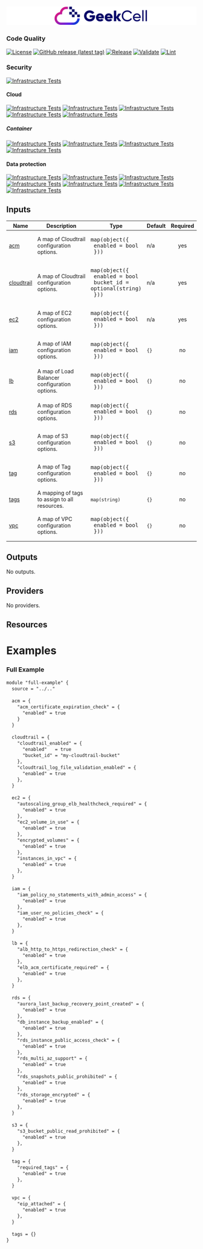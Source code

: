 <!-- BEGIN_TF_DOCS -->
[![Geek Cell GmbH](https://raw.githubusercontent.com/geekcell/template-terraform-module/main/docs/assets/logo.svg)](https://www.geekcell.io/)

### Code Quality
[![License](https://img.shields.io/github/license/geekcell/terraform-aws-config-rules)](https://github.com/geekcell/terraform-aws-config-rules/blob/master/LICENSE)
[![GitHub release (latest tag)](https://img.shields.io/github/v/release/geekcell/terraform-aws-config-rules?logo=github&sort=semver)](https://github.com/geekcell/terraform-aws-config-rules/releases)
[![Release](https://github.com/geekcell/terraform-aws-config-rules/actions/workflows/release.yaml/badge.svg)](https://github.com/geekcell/terraform-aws-config-rules/actions/workflows/release.yaml)
[![Validate](https://github.com/geekcell/terraform-aws-config-rules/actions/workflows/validate.yaml/badge.svg)](https://github.com/geekcell/terraform-aws-config-rules/actions/workflows/validate.yaml)
[![Lint](https://github.com/geekcell/terraform-aws-config-rules/actions/workflows/linter.yaml/badge.svg)](https://github.com/geekcell/terraform-aws-config-rules/actions/workflows/linter.yaml)

### Security
[![Infrastructure Tests](https://www.bridgecrew.cloud/badges/github/geekcell/terraform-aws-config-rules/general)](https://www.bridgecrew.cloud/link/badge?vcs=github&fullRepo=geekcell%2Fterraform-aws-config-rules&benchmark=INFRASTRUCTURE+SECURITY)

#### Cloud
[![Infrastructure Tests](https://www.bridgecrew.cloud/badges/github/geekcell/terraform-aws-config-rules/cis_aws)](https://www.bridgecrew.cloud/link/badge?vcs=github&fullRepo=geekcell%2Fterraform-aws-config-rules&benchmark=CIS+AWS+V1.2)
[![Infrastructure Tests](https://www.bridgecrew.cloud/badges/github/geekcell/terraform-aws-config-rules/cis_aws_13)](https://www.bridgecrew.cloud/link/badge?vcs=github&fullRepo=geekcell%2Fterraform-aws-config-rules&benchmark=CIS+AWS+V1.3)
[![Infrastructure Tests](https://www.bridgecrew.cloud/badges/github/geekcell/terraform-aws-config-rules/cis_azure)](https://www.bridgecrew.cloud/link/badge?vcs=github&fullRepo=geekcell%2Fterraform-aws-config-rules&benchmark=CIS+AZURE+V1.1)
[![Infrastructure Tests](https://www.bridgecrew.cloud/badges/github/geekcell/terraform-aws-config-rules/cis_azure_13)](https://www.bridgecrew.cloud/link/badge?vcs=github&fullRepo=geekcell%2Fterraform-aws-config-rules&benchmark=CIS+AZURE+V1.3)
[![Infrastructure Tests](https://www.bridgecrew.cloud/badges/github/geekcell/terraform-aws-config-rules/cis_gcp)](https://www.bridgecrew.cloud/link/badge?vcs=github&fullRepo=geekcell%2Fterraform-aws-config-rules&benchmark=CIS+GCP+V1.1)

##### Container
[![Infrastructure Tests](https://www.bridgecrew.cloud/badges/github/geekcell/terraform-aws-config-rules/cis_kubernetes_16)](https://www.bridgecrew.cloud/link/badge?vcs=github&fullRepo=geekcell%2Fterraform-aws-config-rules&benchmark=CIS+KUBERNETES+V1.6)
[![Infrastructure Tests](https://www.bridgecrew.cloud/badges/github/geekcell/terraform-aws-config-rules/cis_eks_11)](https://www.bridgecrew.cloud/link/badge?vcs=github&fullRepo=geekcell%2Fterraform-aws-config-rules&benchmark=CIS+EKS+V1.1)
[![Infrastructure Tests](https://www.bridgecrew.cloud/badges/github/geekcell/terraform-aws-config-rules/cis_gke_11)](https://www.bridgecrew.cloud/link/badge?vcs=github&fullRepo=geekcell%2Fterraform-aws-config-rules&benchmark=CIS+GKE+V1.1)
[![Infrastructure Tests](https://www.bridgecrew.cloud/badges/github/geekcell/terraform-aws-config-rules/cis_kubernetes)](https://www.bridgecrew.cloud/link/badge?vcs=github&fullRepo=geekcell%2Fterraform-aws-config-rules&benchmark=CIS+KUBERNETES+V1.5)

#### Data protection
[![Infrastructure Tests](https://www.bridgecrew.cloud/badges/github/geekcell/terraform-aws-config-rules/soc2)](https://www.bridgecrew.cloud/link/badge?vcs=github&fullRepo=geekcell%2Fterraform-aws-config-rules&benchmark=SOC2)
[![Infrastructure Tests](https://www.bridgecrew.cloud/badges/github/geekcell/terraform-aws-config-rules/pci)](https://www.bridgecrew.cloud/link/badge?vcs=github&fullRepo=geekcell%2Fterraform-aws-config-rules&benchmark=PCI-DSS+V3.2)
[![Infrastructure Tests](https://www.bridgecrew.cloud/badges/github/geekcell/terraform-aws-config-rules/pci_dss_v321)](https://www.bridgecrew.cloud/link/badge?vcs=github&fullRepo=geekcell%2Fterraform-aws-config-rules&benchmark=PCI-DSS+V3.2.1)
[![Infrastructure Tests](https://www.bridgecrew.cloud/badges/github/geekcell/terraform-aws-config-rules/iso)](https://www.bridgecrew.cloud/link/badge?vcs=github&fullRepo=geekcell%2Fterraform-aws-config-rules&benchmark=ISO27001)
[![Infrastructure Tests](https://www.bridgecrew.cloud/badges/github/geekcell/terraform-aws-config-rules/nist)](https://www.bridgecrew.cloud/link/badge?vcs=github&fullRepo=geekcell%2Fterraform-aws-config-rules&benchmark=NIST-800-53)
[![Infrastructure Tests](https://www.bridgecrew.cloud/badges/github/geekcell/terraform-aws-config-rules/hipaa)](https://www.bridgecrew.cloud/link/badge?vcs=github&fullRepo=geekcell%2Fterraform-aws-config-rules&benchmark=HIPAA)
[![Infrastructure Tests](https://www.bridgecrew.cloud/badges/github/geekcell/terraform-aws-config-rules/fedramp_moderate)](https://www.bridgecrew.cloud/link/badge?vcs=github&fullRepo=geekcell%2Fterraform-aws-config-rules&benchmark=FEDRAMP+%28MODERATE%29)



## Inputs

| Name | Description | Type | Default | Required |
|------|-------------|------|---------|:--------:|
| <a name="input_acm"></a> [acm](#input\_acm) | A map of Cloudtrail configuration options. | <pre>map(object({<br>    enabled = bool<br>  }))</pre> | n/a | yes |
| <a name="input_cloudtrail"></a> [cloudtrail](#input\_cloudtrail) | A map of Cloudtrail configuration options. | <pre>map(object({<br>    enabled   = bool<br>    bucket_id = optional(string)<br>  }))</pre> | n/a | yes |
| <a name="input_ec2"></a> [ec2](#input\_ec2) | A map of EC2 configuration options. | <pre>map(object({<br>    enabled = bool<br>  }))</pre> | n/a | yes |
| <a name="input_iam"></a> [iam](#input\_iam) | A map of IAM configuration options. | <pre>map(object({<br>    enabled = bool<br>  }))</pre> | `{}` | no |
| <a name="input_lb"></a> [lb](#input\_lb) | A map of Load Balancer configuration options. | <pre>map(object({<br>    enabled = bool<br>  }))</pre> | `{}` | no |
| <a name="input_rds"></a> [rds](#input\_rds) | A map of RDS configuration options. | <pre>map(object({<br>    enabled = bool<br>  }))</pre> | `{}` | no |
| <a name="input_s3"></a> [s3](#input\_s3) | A map of S3 configuration options. | <pre>map(object({<br>    enabled = bool<br>  }))</pre> | `{}` | no |
| <a name="input_tag"></a> [tag](#input\_tag) | A map of Tag configuration options. | <pre>map(object({<br>    enabled = bool<br>  }))</pre> | `{}` | no |
| <a name="input_tags"></a> [tags](#input\_tags) | A mapping of tags to assign to all resources. | `map(string)` | `{}` | no |
| <a name="input_vpc"></a> [vpc](#input\_vpc) | A map of VPC configuration options. | <pre>map(object({<br>    enabled = bool<br>  }))</pre> | `{}` | no |

## Outputs

No outputs.

## Providers

No providers.

## Resources


# Examples
### Full Example
```hcl
module "full-example" {
  source = "../.."

  acm = {
    "acm_certificate_expiration_check" = {
      "enabled" = true
    }
  }

  cloudtrail = {
    "cloudtrail_enabled" = {
      "enabled"   = true
      "bucket_id" = "my-cloudtrail-bucket"
    },
    "cloudtrail_log_file_validation_enabled" = {
      "enabled" = true
    },
  }

  ec2 = {
    "autoscaling_group_elb_healthcheck_required" = {
      "enabled" = true
    },
    "ec2_volume_in_use" = {
      "enabled" = true
    },
    "encrypted_volumes" = {
      "enabled" = true
    },
    "instances_in_vpc" = {
      "enabled" = true
    },
  }

  iam = {
    "iam_policy_no_statements_with_admin_access" = {
      "enabled" = true
    },
    "iam_user_no_policies_check" = {
      "enabled" = true
    },
  }

  lb = {
    "alb_http_to_https_redirection_check" = {
      "enabled" = true
    },
    "elb_acm_certificate_required" = {
      "enabled" = true
    },
  }

  rds = {
    "aurora_last_backup_recovery_point_created" = {
      "enabled" = true
    },
    "db_instance_backup_enabled" = {
      "enabled" = true
    },
    "rds_instance_public_access_check" = {
      "enabled" = true
    },
    "rds_multi_az_support" = {
      "enabled" = true
    },
    "rds_snapshots_public_prohibited" = {
      "enabled" = true
    },
    "rds_storage_encrypted" = {
      "enabled" = true
    },
  }

  s3 = {
    "s3_bucket_public_read_prohibited" = {
      "enabled" = true
    },
  }

  tag = {
    "required_tags" = {
      "enabled" = true
    },
  }

  vpc = {
    "eip_attached" = {
      "enabled" = true
    },
  }

  tags = {}
}
```
<!-- END_TF_DOCS -->
